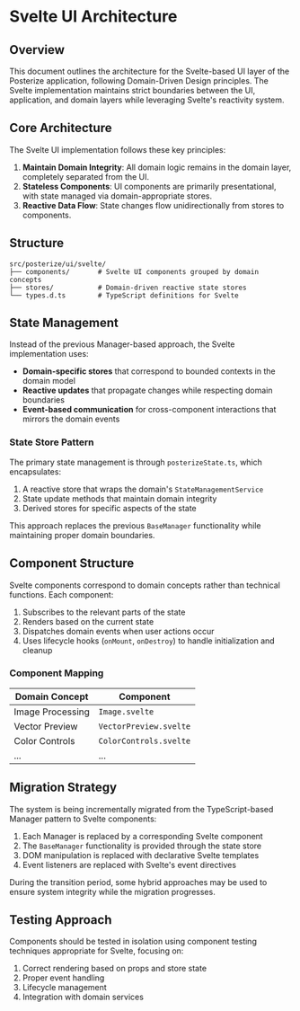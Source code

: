 # Svelte UI Architecture

## Overview

This document outlines the architecture for the Svelte-based UI layer of the Posterize application, following Domain-Driven Design principles. The Svelte implementation maintains strict boundaries between the UI, application, and domain layers while leveraging Svelte's reactivity system.

## Core Architecture

The Svelte UI implementation follows these key principles:

1. **Maintain Domain Integrity**: All domain logic remains in the domain layer, completely separated from the UI.
2. **Stateless Components**: UI components are primarily presentational, with state managed via domain-appropriate stores.
3. **Reactive Data Flow**: State changes flow unidirectionally from stores to components.

## Structure

```
src/posterize/ui/svelte/
├── components/       # Svelte UI components grouped by domain concepts
├── stores/           # Domain-driven reactive state stores
└── types.d.ts        # TypeScript definitions for Svelte
```

## State Management

Instead of the previous Manager-based approach, the Svelte implementation uses:

- **Domain-specific stores** that correspond to bounded contexts in the domain model
- **Reactive updates** that propagate changes while respecting domain boundaries
- **Event-based communication** for cross-component interactions that mirrors the domain events

### State Store Pattern

The primary state management is through `posterizeState.ts`, which encapsulates:

1. A reactive store that wraps the domain's `StateManagementService`
2. State update methods that maintain domain integrity
3. Derived stores for specific aspects of the state

This approach replaces the previous `BaseManager` functionality while maintaining proper domain boundaries.

## Component Structure

Svelte components correspond to domain concepts rather than technical functions. Each component:

1. Subscribes to the relevant parts of the state
2. Renders based on the current state
3. Dispatches domain events when user actions occur
4. Uses lifecycle hooks (`onMount`, `onDestroy`) to handle initialization and cleanup

### Component Mapping

| Domain Concept | Component |
|---------------|-----------|
| Image Processing | `Image.svelte` |
| Vector Preview | `VectorPreview.svelte` |
| Color Controls | `ColorControls.svelte` |
| ... | ... |

## Migration Strategy

The system is being incrementally migrated from the TypeScript-based Manager pattern to Svelte components:

1. Each Manager is replaced by a corresponding Svelte component
2. The `BaseManager` functionality is provided through the state store
3. DOM manipulation is replaced with declarative Svelte templates
4. Event listeners are replaced with Svelte's event directives

During the transition period, some hybrid approaches may be used to ensure system integrity while the migration progresses.

## Testing Approach

Components should be tested in isolation using component testing techniques appropriate for Svelte, focusing on:

1. Correct rendering based on props and store state
2. Proper event handling
3. Lifecycle management
4. Integration with domain services
